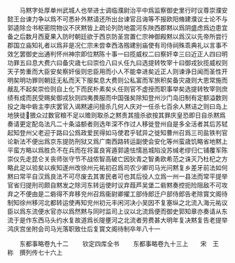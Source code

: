 <!-- { "loadSidebar": true } -->
　　马黙字处厚单州武城人也举进士调临濮尉治平中爲监察御史里行时议尊崇濮安懿王台谏力争以爲不可悉补外黙请还所出台谏官吕诲等不报欧阳脩建濮议士论不与郭逵除佥书枢密院物议不厌黙皆上疏论列防地震河东陜西郡黙以爲阴盛虑爲边患宜备之后数月西夏果入防时朝廷欲于西京防圣宫置仁宗神御殿黙以爲汉以先帝所尝行郡国立庙知礼者以爲非是况仁宗未尝幸西洛剏建别庙使有司侍祠殊乖典礼以言事不效乞罢御史出通判怀州神宗即位黙陈十事一曰揽威权二曰察奸幸三曰近正人四曰明功罪五曰息大费六曰备灾歳七曰崇俭八曰乆任九曰选提转牧宰十曰御戎狄揽威权则天子势重而大臣安矣察奸佞则忠臣用而小人不能幸进矣近正人则谏诤日闻而圣性开明矣明功罪则朝廷无私而天下服矣息大费则公私富而军旅积矣备灾歳则大恩常施而旤乱不起矣崇俭则自上化下而民朴素矣乆任则官不虚授而职事举矣选提转牧宰则庶绩有成而民受赐矣御戎狄则四夷畏服而中国强矣除知登州沙门岛旧制有定额溢数则投之海中砦主李庆罢官入谒黙遽问擅杀几何人庆对一任杀七百余人黙诘之则曰岛上地狭徒猥众过数官粮不足以赡则取杀之黙责其擅杀欲按其罪庆皇恐即日自杀黙爲奏请更定配岛法凡二十条溢额者则选年深不作过人移徙登州自是多全活者其后苏轼起知登州父老迎于路曰公爲政爱民得如马使君乎轼异之徙知曹州召爲三司盐铁判官论新法不便出爲京东提防刑狱又爲广南西路转运副使会安化等州蛮歳饥略省地黙上平蛮方略以爲胜负不在兵而在将富良宵遁郭逵怯懦邕城陷没苏缄老缪归仁铺覆军陈崇仪先走昆仑关丧师张守节不战侬智高破亡因狄青之智勇欧希范之诛灭乃杜杞之方略此足以验矣以疾知遂州改徐州元祐初召爲司农少卿司马光问黙复乡差牙前法如何黙曰常平自汉爲良法不可尽废去其害民者可也其后役人立爲一州一县法而常平提举官省归提刑司颇自黙发之除河东转运使时议弃葭芦吴堡二砦黙奏控扼险阻敌不可攻弃之不便由是二砦得不弃移兖州召爲衞尉卿擢工部侍郎迁户部侍郎告老除寳文阁待制知徐州移河北都转运使再知兖州初元丰闲河决小吴因不复塞纵之北流入海元祐议臣以爲东流便水官亦以爲然黙与同时监司上议以北流爲便而御史郭知章亦奏请从东流于是作东西马头约水复故道爲长隄壅河之北流者劳费甚大明年复决黙复告老提举鸿庆宫坐附会司马光落职致仕后复寳文阁待制卒年八十一

　　东都事略卷九十二
　　钦定四库全书
　　东都事略卷九十三上　　宋　王　称　撰列传七十六上
